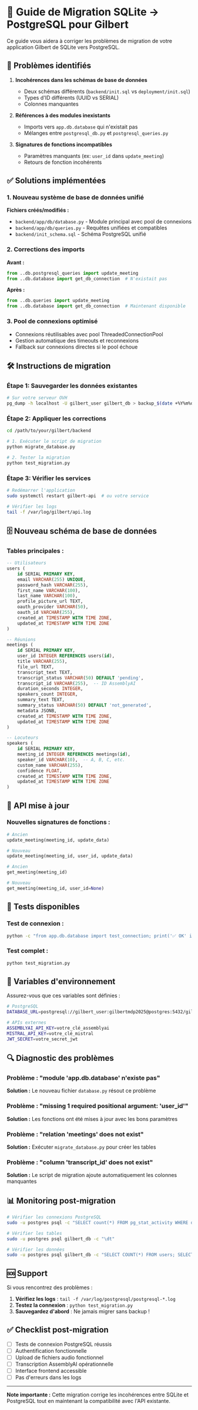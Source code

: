 # 🔄 Guide de Migration SQLite → PostgreSQL pour Gilbert

Ce guide vous aidera à corriger les problèmes de migration de votre application Gilbert de SQLite vers PostgreSQL.

## 🚨 Problèmes identifiés

1. **Incohérences dans les schémas de base de données**
   - Deux schémas différents (`backend/init.sql` vs `deployment/init.sql`)
   - Types d'ID différents (UUID vs SERIAL)
   - Colonnes manquantes

2. **Références à des modules inexistants**
   - Imports vers `app.db.database` qui n'existait pas
   - Mélanges entre `postgresql_db.py` et `postgresql_queries.py`

3. **Signatures de fonctions incompatibles**
   - Paramètres manquants (ex: `user_id` dans `update_meeting`)
   - Retours de fonction incohérents

## ✅ Solutions implémentées

### 1. Nouveau système de base de données unifié

**Fichiers créés/modifiés :**
- `backend/app/db/database.py` - Module principal avec pool de connexions
- `backend/app/db/queries.py` - Requêtes unifiées et compatibles
- `backend/init_schema.sql` - Schéma PostgreSQL unifié

### 2. Corrections des imports

**Avant :**
```python
from ..db.postgresql_queries import update_meeting
from ..db.database import get_db_connection  # N'existait pas
```

**Après :**
```python
from ..db.queries import update_meeting
from ..db.database import get_db_connection  # Maintenant disponible
```

### 3. Pool de connexions optimisé

- Connexions réutilisables avec pool ThreadedConnectionPool
- Gestion automatique des timeouts et reconnexions
- Fallback sur connexions directes si le pool échoue

## 🛠️ Instructions de migration

### Étape 1: Sauvegarder les données existantes

```bash
# Sur votre serveur OVH
pg_dump -h localhost -U gilbert_user gilbert_db > backup_$(date +%Y%m%d_%H%M%S).sql
```

### Étape 2: Appliquer les corrections

```bash
cd /path/to/your/gilbert/backend

# 1. Exécuter le script de migration
python migrate_database.py

# 2. Tester la migration
python test_migration.py
```

### Étape 3: Vérifier les services

```bash
# Redémarrer l'application
sudo systemctl restart gilbert-api  # ou votre service

# Vérifier les logs
tail -f /var/log/gilbert/api.log
```

## 🗄️ Nouveau schéma de base de données

### Tables principales :

```sql
-- Utilisateurs
users (
    id SERIAL PRIMARY KEY,
    email VARCHAR(255) UNIQUE,
    password_hash VARCHAR(255),
    first_name VARCHAR(100),
    last_name VARCHAR(100),
    profile_picture_url TEXT,
    oauth_provider VARCHAR(50),
    oauth_id VARCHAR(255),
    created_at TIMESTAMP WITH TIME ZONE,
    updated_at TIMESTAMP WITH TIME ZONE
)

-- Réunions
meetings (
    id SERIAL PRIMARY KEY,
    user_id INTEGER REFERENCES users(id),
    title VARCHAR(255),
    file_url TEXT,
    transcript_text TEXT,
    transcript_status VARCHAR(50) DEFAULT 'pending',
    transcript_id VARCHAR(255),  -- ID AssemblyAI
    duration_seconds INTEGER,
    speakers_count INTEGER,
    summary_text TEXT,
    summary_status VARCHAR(50) DEFAULT 'not_generated',
    metadata JSONB,
    created_at TIMESTAMP WITH TIME ZONE,
    updated_at TIMESTAMP WITH TIME ZONE
)

-- Locuteurs
speakers (
    id SERIAL PRIMARY KEY,
    meeting_id INTEGER REFERENCES meetings(id),
    speaker_id VARCHAR(10),  -- A, B, C, etc.
    custom_name VARCHAR(255),
    confidence FLOAT,
    created_at TIMESTAMP WITH TIME ZONE,
    updated_at TIMESTAMP WITH TIME ZONE
)
```

## 🔧 API mise à jour

### Nouvelles signatures de fonctions :

```python
# Ancien
update_meeting(meeting_id, update_data)

# Nouveau
update_meeting(meeting_id, user_id, update_data)

# Ancien
get_meeting(meeting_id)

# Nouveau  
get_meeting(meeting_id, user_id=None)
```

## 🧪 Tests disponibles

### Test de connexion :
```bash
python -c "from app.db.database import test_connection; print('✅ OK' if test_connection() else '❌ Erreur')"
```

### Test complet :
```bash
python test_migration.py
```

## 🚀 Variables d'environnement

Assurez-vous que ces variables sont définies :

```bash
# PostgreSQL
DATABASE_URL=postgresql://gilbert_user:gilbertmdp2025@postgres:5432/gilbert_db

# APIs externes
ASSEMBLYAI_API_KEY=votre_clé_assemblyai
MISTRAL_API_KEY=votre_clé_mistral
JWT_SECRET=votre_secret_jwt
```

## 🔍 Diagnostic des problèmes

### Problème : "module 'app.db.database' n'existe pas"
**Solution :** Le nouveau fichier `database.py` résout ce problème

### Problème : "missing 1 required positional argument: 'user_id'"
**Solution :** Les fonctions ont été mises à jour avec les bons paramètres

### Problème : "relation 'meetings' does not exist"
**Solution :** Exécuter `migrate_database.py` pour créer les tables

### Problème : "column 'transcript_id' does not exist"
**Solution :** Le script de migration ajoute automatiquement les colonnes manquantes

## 📊 Monitoring post-migration

```bash
# Vérifier les connexions PostgreSQL
sudo -u postgres psql -c "SELECT count(*) FROM pg_stat_activity WHERE datname='gilbert_db';"

# Vérifier les tables
sudo -u postgres psql gilbert_db -c "\dt"

# Vérifier les données
sudo -u postgres psql gilbert_db -c "SELECT COUNT(*) FROM users; SELECT COUNT(*) FROM meetings;"
```

## 🆘 Support

Si vous rencontrez des problèmes :

1. **Vérifiez les logs** : `tail -f /var/log/postgresql/postgresql-*.log`
2. **Testez la connexion** : `python test_migration.py`
3. **Sauvegardez d'abord** : Ne jamais migrer sans backup !

## ✅ Checklist post-migration

- [ ] Tests de connexion PostgreSQL réussis
- [ ] Authentification fonctionnelle
- [ ] Upload de fichiers audio fonctionnel
- [ ] Transcription AssemblyAI opérationnelle
- [ ] Interface frontend accessible
- [ ] Pas d'erreurs dans les logs

---

**Note importante :** Cette migration corrige les incohérences entre SQLite et PostgreSQL tout en maintenant la compatibilité avec l'API existante.
